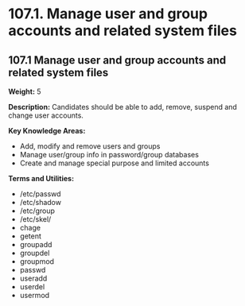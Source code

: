 # 107.1. Manage user and group accounts and related system files

## **107.1 Manage user and group accounts and related system files**

**Weight:** 5

**Description:** Candidates should be able to add, remove, suspend and change user accounts.

**Key Knowledge Areas:**

* Add, modify and remove users and groups
* Manage user/group info in password/group databases
* Create and manage special purpose and limited accounts

**Terms and Utilities:**

* /etc/passwd
* /etc/shadow
* /etc/group
* /etc/skel/
* chage
* getent
* groupadd
* groupdel
* groupmod
* passwd
* useradd
* userdel
* usermod

